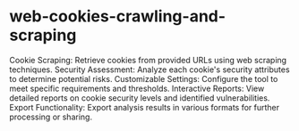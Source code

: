 # web-cookies-crawling-and-scraping
Cookie Scraping: Retrieve cookies from provided URLs using web scraping techniques.
Security Assessment: Analyze each cookie's security attributes to determine potential risks.
Customizable Settings: Configure the tool to meet specific requirements and thresholds.
Interactive Reports: View detailed reports on cookie security levels and identified vulnerabilities.
Export Functionality: Export analysis results in various formats for further processing or sharing.
